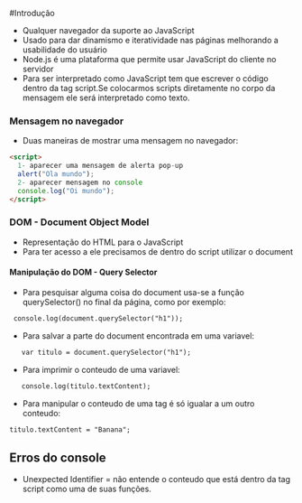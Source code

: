 #Introdução

- Qualquer navegador da suporte ao JavaScript
- Usado para dar dinamismo e iteratividade nas páginas melhorando a usabilidade do usuário
- Node.js é uma plataforma que permite usar JavaScript do cliente no servidor
- Para ser interpretado como JavaScript tem que escrever o código dentro da tag script.Se colocarmos scripts diretamente no corpo da mensagem ele será interpretado como texto.

### Mensagem no navegador
- Duas maneiras de mostrar uma mensagem no navegador:
```html
<script>
  1- aparecer uma mensagem de alerta pop-up
  alert("Ola mundo");
  2- aparecer mensagem no console
  console.log("Oi mundo");
</script>
```
### DOM - Document Object Model
- Representação do HTML para o JavaScript
- Para ter acesso a ele precisamos de dentro do script utilizar o document

#### Manipulação do DOM - Query Selector
- Para pesquisar alguma coisa do document usa-se a função querySelector() no final da página, como por exemplo:
```html
 console.log(document.querySelector("h1"));
```
- Para salvar a parte do document encontrada em uma variavel:
```html
   var titulo = document.querySelector("h1");
```
- Para imprimir o conteudo de uma variavel:
```html
   console.log(titulo.textContent);
```
- Para manipular o conteudo de uma tag é só igualar a um outro conteudo:
```html
titulo.textContent = "Banana";
```

## Erros do console
- Unexpected Identifier = não entende o conteudo que está dentro da tag script como uma de suas funções.
